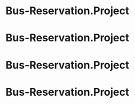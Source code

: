 # Bus-Reservation.Project
# Bus-Reservation.Project
# Bus-Reservation.Project
# Bus-Reservation.Project
